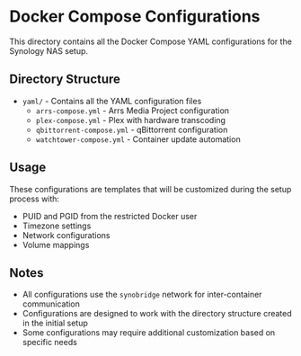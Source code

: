 # Docker Compose Configurations

This directory contains all the Docker Compose YAML configurations for the Synology NAS setup.

## Directory Structure
- `yaml/` - Contains all the YAML configuration files
  - `arrs-compose.yml` - Arrs Media Project configuration
  - `plex-compose.yml` - Plex with hardware transcoding
  - `qbittorrent-compose.yml` - qBittorrent configuration
  - `watchtower-compose.yml` - Container update automation

## Usage
These configurations are templates that will be customized during the setup process with:
- PUID and PGID from the restricted Docker user
- Timezone settings
- Network configurations
- Volume mappings

## Notes
- All configurations use the `synobridge` network for inter-container communication
- Configurations are designed to work with the directory structure created in the initial setup
- Some configurations may require additional customization based on specific needs 